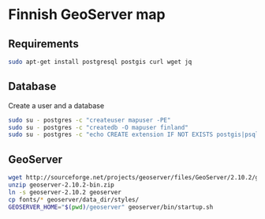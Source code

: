 # Finnish GeoServer map

## Requirements

```bash
sudo apt-get install postgresql postgis curl wget jq
```

## Database

Create a user and a database

```bash
sudo su - postgres -c "createuser mapuser -PE"
sudo su - postgres -c "createdb -O mapuser finland"
sudo su - postgres -c "echo CREATE extension IF NOT EXISTS postgis|psql finland"
```

## GeoServer

```bash
wget http://sourceforge.net/projects/geoserver/files/GeoServer/2.10.2/geoserver-2.10.2-bin.zip
unzip geoserver-2.10.2-bin.zip
ln -s geoserver-2.10.2 geoserver
cp fonts/* geoserver/data_dir/styles/
GEOSERVER_HOME="$(pwd)/geoserver" geoserver/bin/startup.sh
```
